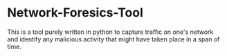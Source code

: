 # Network-Foresics-Tool
This is a tool purely written in python to capture traffic on one's network and identify any malicious activity that might have taken place in a span of time. 
